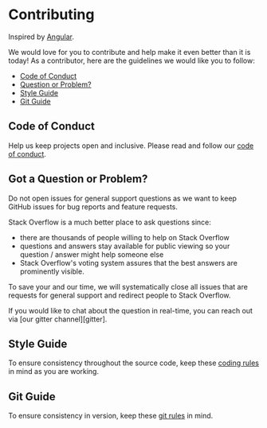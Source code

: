 # Contributing
Inspired by [Angular](https://github.com/angular/angular/blob/22b96b9/CONTRIBUTING.md).

We would love for you to contribute and help make it even better than it is
today! As a contributor, here are the guidelines we would like you to follow:

 - [Code of Conduct](#coc)
 - [Question or Problem?](#question)
 - [Style Guide](#style)
 - [Git Guide](#git)


## <a name="coc"></a> Code of Conduct
Help us keep projects open and inclusive. Please read and follow our [code of conduct](CODE_OF_CONDUCT.md).


## <a name="question"></a> Got a Question or Problem?

Do not open issues for general support questions as we want to keep GitHub issues for bug reports and feature requests.

Stack Overflow is a much better place to ask questions since:

- there are thousands of people willing to help on Stack Overflow
- questions and answers stay available for public viewing so your question / answer might help someone else
- Stack Overflow's voting system assures that the best answers are prominently visible.

To save your and our time, we will systematically close all issues that are requests for general support and redirect people to Stack Overflow.

If you would like to chat about the question in real-time, you can reach out via [our gitter channel][gitter].


## <a name="style"></a> Style Guide
To ensure consistency throughout the source code, keep these [coding rules](guide/STYLE_GUIDE.md) in mind as you are working.


## <a name="git"></a> Git Guide
To ensure consistency in version, keep these [git rules](guide/GIT_GUIDE.md) in mind.
